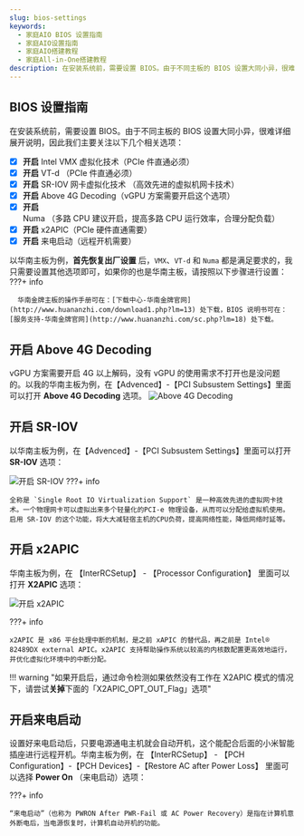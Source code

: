 ```yaml
---
slug: bios-settings
keywords: 
  - 家庭AIO BIOS 设置指南
  - 家庭AIO设置指南
  - 家庭AIO搭建教程
  - 家庭All-in-One搭建教程
description: 在安装系统前，需要设置 BIOS。由于不同主板的 BIOS 设置大同小异，很难详细展开说明，因此我们主要关注以下几个相关选项。
---
```

## BIOS 设置指南
在安装系统前，需要设置 BIOS。由于不同主板的 BIOS 设置大同小异，很难详细展开说明，因此我们主要关注以下几个相关选项：

- [x] **开启** Intel VMX 虚拟化技术（PCIe 件直通必须）
- [x] **开启** VT-d （PCIe 件直通必须）
- [x] **开启** SR-IOV 网卡虚拟化技术 （高效先进的虚拟机网卡技术）
- [x] **开启** Above 4G  Decoding（vGPU 方案需要开启这个选项）
- [x] **开启** Numa （多路 CPU 建议开启，提高多路 CPU 运行效率，合理分配负载）
- [x] **开启** x2APIC（PCIe 硬件直通需要）
- [x] **开启** 来电启动（远程开机需要）

以华南主板为例，**首先恢复出厂设置** 后，`VMX`、`VT-d` 和 `Numa` 都是满足要求的，我只需要设置其他选项即可，如果你的也是华南主板，请按照以下步骤进行设置：
???+ info

      华南金牌主板的操作手册可在：[下载中心-华南金牌官网](http://www.huananzhi.com/download1.php?lm=13) 处下载，BIOS 说明书可在：[服务支持-华南金牌官网](http://www.huananzhi.com/sc.php?lm=18) 处下载。

## 开启 Above 4G  Decoding

vGPU 方案需要开启 4G 以上解码，没有 vGPU 的使用需求不打开也是没问题的。以我的华南主板为例，在【Advenced】-【PCI Subsustem Settings】里面可以打开 **Above 4G Decoding** 选项。
![Above 4G Decoding](https://img.it927.com/aio/16.png)


## 开启 SR-IOV
以华南主板为例，在【Advenced】-【PCI Subsustem Settings】里面可以打开 **SR-IOV** 选项：

![开启 SR-IOV](https://img.it927.com/aio/17.png)
???+ info

    全称是 `Single Root IO Virtualization Support` 是一种高效先进的虚拟网卡技术。一个物理网卡可以虚拟出来多个轻量化的PCI-e 物理设备，从而可以分配给虚拟机使用。启用 SR-IOV 的这个功能，将大大减轻宿主机的CPU负荷，提高网络性能，降低网络时延等。
## 开启 x2APIC

华南主板为例，在 【InterRCSetup】 - 【Processor Configuration】 里面可以打开 **X2APIC** 选项：

![开启 x2APIC](https://img.it927.com/aio/18.png)

???+ info

    x2APIC 是 x86 平台处理中断的机制，是之前 xAPIC 的替代品，再之前是 Intel® 82489DX external APIC。x2APIC 支持帮助操作系统以较高的内核数配置更高效地运行，并优化虚拟化环境中的中断分配。


!!! warning "如果开启后，通过命令检测如果依然没有工作在 X2APIC 模式的情况下，请尝试**关掉**下面的「X2APIC_OPT_OUT_Flag」选项" 

## 开启来电启动
设置好来电启动后，只要电源通电主机就会自动开机，这个能配合后面的小米智能插座进行远程开机。华南主板为例，在 【InterRCSetup】 - 【PCH Configuration】-【PCH Devices】-【Restore AC after Power Loss】 里面可以选择 **Power On** （来电启动）选项：


???+ info

    “来电启动”（也称为 PWRON After PWR-Fail 或 AC Power Recovery）是指在计算机意外断电后，当电源恢复时，计算机自动开机的功能。